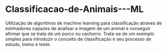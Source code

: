 # Classificacao-de-Animais---ML
Utilização de algoritmos de machine learning para classificação atraves de estimadores capazes de analisar a imagem de um animal e conseguir afirmar que se trata de um porco ou cachorro. Trata-se de um exemplo simples para  introduzir o conceito de classificação e seu processo de estudo, treino e teste.
